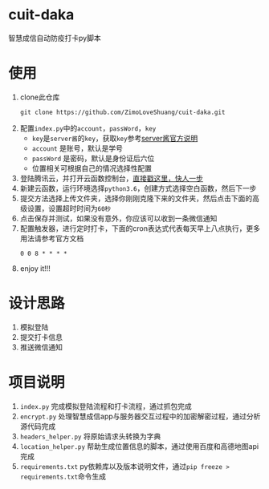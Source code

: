 # cuit-daka
智慧成信自动防疫打卡py脚本

# 使用

1. clone此仓库
    ```shell script
    git clone https://github.com/ZimoLoveShuang/cuit-daka.git
    ```
2. 配置`index.py`中的`account`，`passWord`，`key`
    - `key`是`server酱`的`key`，获取`key`参考[server酱官方说明](http://sc.ftqq.com/3.version)
    - `account` 是账号，默认是学号
    - `passWord` 是密码，默认是身份证后六位
    - 位置相关可根据自己的情况选择性配置
3. 登陆腾讯云，并打开云函数控制台，[直接戳这里，快人一步](https://console.cloud.tencent.com/scf/index?rid=1)
4. 新建云函数，运行环境选择`python3.6`，创建方式选择空白函数，然后下一步
5. 提交方法选择上传文件夹，选择你刚刚克隆下来的文件夹，然后点击下面的高级设置，设置超时时间为`60秒`
6. 点击保存并测试，如果没有意外，你应该可以收到一条微信通知
7. 配置触发器，进行定时打卡，下面的cron表达式代表每天早上八点执行，更多用法请参考官方文档
    ```shell script
    0 0 8 * * * *
    ```
8. enjoy it!!!

# 设计思路

1. 模拟登陆
2. 提交打卡信息
3. 推送微信通知

# 项目说明

1. `index.py` 完成模拟登陆流程和打卡流程，通过抓包完成
2. `encrypt.py` 处理智慧成信app与服务器交互过程中的加密解密过程，通过分析源代码完成
3. `headers_helper.py` 将原始请求头转换为字典
4. `location_helper.py` 帮助生成位置信息的脚本，通过使用百度和高德地图api完成
5. `requirements.txt` py依赖库以及版本说明文件，通过`pip freeze > requirements.txt`命令生成

